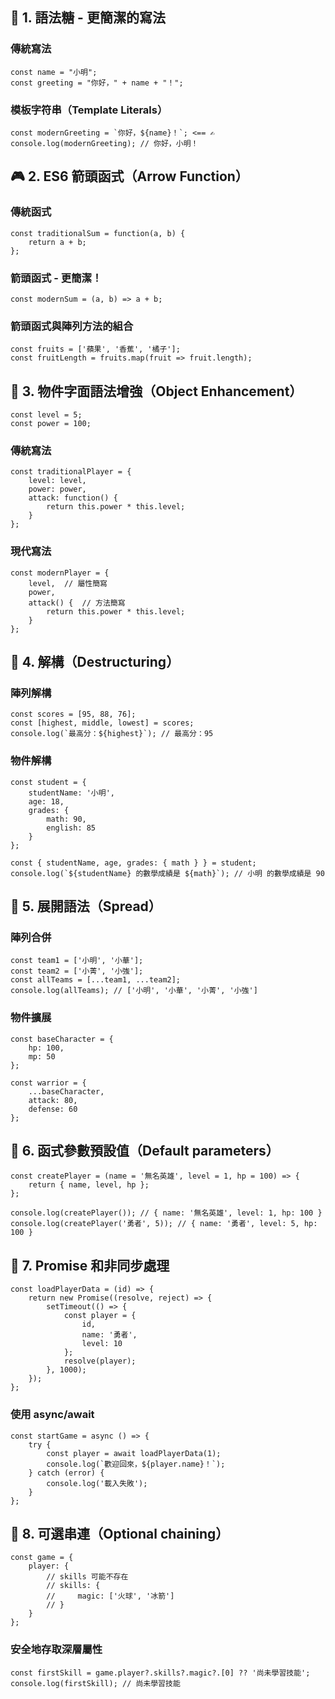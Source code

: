 ## 🌟 1. 語法糖 - 更簡潔的寫法

### 傳統寫法

```
const name = "小明";
const greeting = "你好，" + name + "！";
```

### 模板字符串（Template Literals）

```
const modernGreeting = `你好，${name}！`; <== ✍️
console.log(modernGreeting); // 你好，小明！
```

## 🎮 2. ES6 箭頭函式（Arrow Function）

### 傳統函式

```
const traditionalSum = function(a, b) {
    return a + b;
};
```

### 箭頭函式 - 更簡潔！

```
const modernSum = (a, b) => a + b;
```

### 箭頭函式與陣列方法的組合

```
const fruits = ['蘋果', '香蕉', '橘子'];
const fruitLength = fruits.map(fruit => fruit.length);
```

## 🎲 3. 物件字面語法增強（Object Enhancement）

```
const level = 5;
const power = 100;
```

### 傳統寫法

```
const traditionalPlayer = {
    level: level,
    power: power,
    attack: function() {
        return this.power * this.level;
    }
};
```

### 現代寫法

```
const modernPlayer = {
    level,  // 屬性簡寫
    power,
    attack() {  // 方法簡寫
        return this.power * this.level;
    }
};
```

## 🎯 4. 解構（Destructuring）

### 陣列解構

```
const scores = [95, 88, 76];
const [highest, middle, lowest] = scores;
console.log(`最高分：${highest}`); // 最高分：95
```

### 物件解構

```
const student = {
    studentName: '小明',
    age: 18,
    grades: {
        math: 90,
        english: 85
    }
};

const { studentName, age, grades: { math } } = student;
console.log(`${studentName} 的數學成績是 ${math}`); // 小明 的數學成績是 90
```

## 🎨 5. 展開語法（Spread）

### 陣列合併

```
const team1 = ['小明', '小華'];
const team2 = ['小菁', '小強'];
const allTeams = [...team1, ...team2];
console.log(allTeams); // ['小明', '小華', '小菁', '小強']
```

### 物件擴展

```
const baseCharacter = {
    hp: 100,
    mp: 50
};

const warrior = {
    ...baseCharacter,
    attack: 80,
    defense: 60
};
```

## 🎁 6. 函式參數預設值（Default parameters）

```
const createPlayer = (name = '無名英雄', level = 1, hp = 100) => {
    return { name, level, hp };
};

console.log(createPlayer()); // { name: '無名英雄', level: 1, hp: 100 }
console.log(createPlayer('勇者', 5)); // { name: '勇者', level: 5, hp: 100 }
```

## 🌈 7. Promise 和非同步處理

```
const loadPlayerData = (id) => {
    return new Promise((resolve, reject) => {
        setTimeout(() => {
            const player = {
                id,
                name: '勇者',
                level: 10
            };
            resolve(player);
        }, 1000);
    });
};
```

### 使用 async/await

```
const startGame = async () => {
    try {
        const player = await loadPlayerData(1);
        console.log(`歡迎回來，${player.name}！`);
    } catch (error) {
        console.log('載入失敗');
    }
};
```

## 🎵 8. 可選串連（Optional chaining）

```
const game = {
    player: {
        // skills 可能不存在
        // skills: {
        //     magic: ['火球', '冰箭']
        // }
    }
};
```

### 安全地存取深層屬性

```
const firstSkill = game.player?.skills?.magic?.[0] ?? '尚未學習技能';
console.log(firstSkill); // 尚未學習技能
```